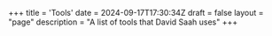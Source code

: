 +++
title = 'Tools'
date = 2024-09-17T17:30:34Z
draft = false
layout = "page"
description = "A list of tools that David Saah uses"
+++

